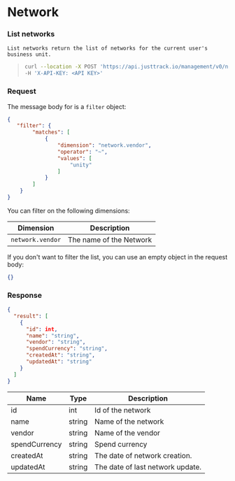 # Network

### List networks

```
List networks return the list of networks for the current user's business unit.
```

> ```bash
> curl --location -X POST 'https://api.justtrack.io/management/v0/networks' \
> -H 'X-API-KEY: <API KEY>'
> ```

### Request

The message body for is a `filter` object:

```json
{
   "filter": {
        "matches": [
            {
                "dimension": "network.vendor",
                "operator": "~",
                "values": [
                    "unity"
                ]
            }
        ]
    }
}
```

You can filter on the following dimensions:

| Dimension        | Description             |
| ---------------- | ----------------------- |
| `network.vendor` | The name of the Network |

If you don't want to filter the list, you can use an empty object in the request body:

```json
{}
```

### Response

```json
{
  "result": [
    {
      "id": int,
      "name": "string",
      "vendor": "string",
      "spendCurrency": "string",
      "createdAt": "string",
      "updatedAt": "string"
    }
  ]
}
```

| Name          | Type   | Description                      |
| ------------- | ------ | -------------------------------- |
| id            | int    | Id of the network                |
| name          | string | Name of the network              |
| vendor        | string | Name of the vendor               |
| spendCurrency | string | Spend currency                   |
| createdAt     | string | The date of network creation.    |
| updatedAt     | string | The date of last network update. |

